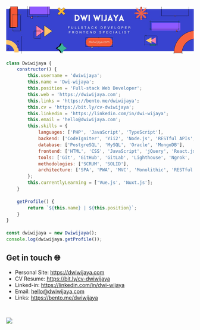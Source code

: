 ![Banner](assets/blue-geometric-banner.png)

```javascript
class Dwiwijaya {
    constructor() {
        this.username = 'dwiwijaya';
        this.name = 'Dwi-wijaya';
        this.position = 'Full-stack Web Developer';
        this.web = 'https://dwiwijaya.com';
        this.links = 'https://bento.me/dwiwijaya';
        this.cv = 'https://bit.ly/cv-dwiwijaya';
        this.linkedin = 'https://linkedin.com/in/dwi-wijaya';
        this.email = 'hello@dwiwijaya.com';
        this.skills = {
            languages: ['PHP', 'JavaScript', 'TypeScript'],
            backend: ['CodeIgniter', 'Yii2', 'Node.js', 'RESTful APIs', 'GraphQL'],
            database: ['PostgreSQL', 'MySQL', 'Oracle', 'MongoDB'],
            frontend: ['HTML', 'CSS', 'JavaScript', 'jQuery', 'React.js', 'Vue.js', 'Next.js', 'Bootstrap', 'Tailwind', 'Sass'],
            tools: ['Git', 'GitHub', 'GitLab', 'Lighthouse', 'Ngrok', 'DBeaver', 'Vercel', 'Firebase', 'Supabase'],
            methodologies: ['SCRUM', 'SOLID'],
            architecture: ['SPA', 'PWA', 'MVC', 'Monolithic', 'RESTful'],
        };
        this.currentlyLearning = ['Vue.js', 'Nuxt.js'];
    }

    getProfile() {
        return `${this.name} | ${this.position}`;
    }
}

const dwiwijaya = new Dwiwijaya();
console.log(dwiwijaya.getProfile());

```

## Get in touch 🌐

- Personal Site: https://dwiwijaya.com
- CV Resume: https://bit.ly/cv-dwiwijaya
- Linked-in: https://linkedin.com/in/dwi-wijaya 
- Email: hello@dwiwijaya.com 
- Links: https://bento.me/dwiwijaya
<br>

[![](https://visitcount.itsvg.in/api?id=dwi-wijaya&icon=2&color=3)](https://visitcount.itsvg.in)
